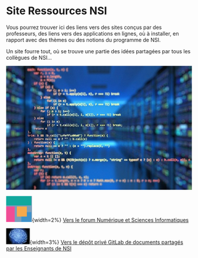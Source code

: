# Site Ressources NSI

Vous pourrez trouver ici des liens vers des sites conçus par des professeurs, des liens vers des applications en lignes, où à installer, en rapport avec des thèmes ou des notions du programme de NSI.

Un site fourre tout, où se trouve une partie des idées partagées par tous les collègues de NSI...



![NSI](/../images/source.jpg)

![NSI](/images/logo-forum.png){width=2%}  [Vers le forum Numérique et Sciences Informatiques](https://mooc-forums.inria.fr/moocnsi/) 

![NSI](images/eskool.jpg){width=3%}   [Vers le dépôt privé GitLab de documents partagés par les Enseignants de NSI](https://gitlab.com/eskool/profs-info/nsi-prive) 

